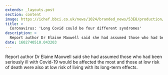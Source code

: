 ```yaml
--- 
extends: _layouts.post 
section: content 
image: https://ichef.bbci.co.uk/news/1024/branded_news/53E8/production/_114908412_gettyimages-107429904.jpg 
title: > 
  Coronavirus: 'Long Covid could be four different syndromes' 
description: > 
  Report author Dr Elaine Maxwell said she had assumed those who had been seriously ill with Covid-19 would be affected the most and those at low risk of death were also at low risk of living with its long-term effects. 
date: 1602740510.043203 
--- 
```

Report author Dr Elaine Maxwell said she had assumed those who had been seriously ill with Covid-19 would be affected the most and those at low risk of death were also at low risk of living with its long-term effects.